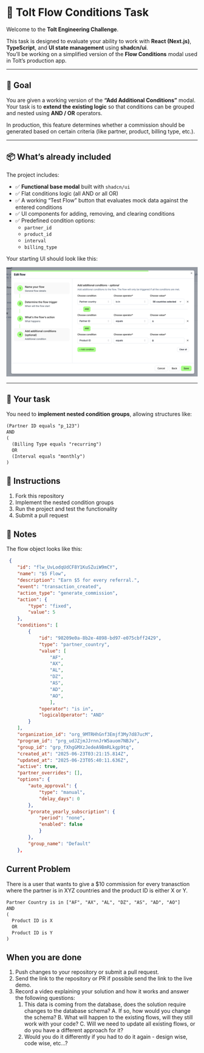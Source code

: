 # 🧩 Tolt Flow Conditions Task

Welcome to the **Tolt Engineering Challenge**.

This task is designed to evaluate your ability to work with **React (Next.js)**, **TypeScript**, and **UI state management** using **shadcn/ui**.  
You’ll be working on a simplified version of the **Flow Conditions** modal used in Tolt’s production app.

---

## 🎯 Goal

You are given a working version of the **“Add Additional Conditions”** modal.  
Your task is to **extend the existing logic** so that conditions can be grouped and nested using **AND / OR** operators.

In production, this feature determines whether a commission should be generated based on certain criteria (like partner, product, billing type, etc.).

---

## 📦 What’s already included

The project includes:

- ✅ **Functional base modal** built with `shadcn/ui`
- ✅ Flat conditions logic (all AND or all OR)
- ✅ A working “Test Flow” button that evaluates mock data against the entered conditions
- ✅ UI components for adding, removing, and clearing conditions
- ✅ Predefined condition options:
  - `partner_id`
  - `product_id`
  - `interval`
  - `billing_type`

Your starting UI should look like this:

![Modal Screenshot](./Screenshot1.png)

---

## 🧠 Your task

You need to **implement nested condition groups**, allowing structures like:

```text
(Partner ID equals "p_123")
AND
(
  (Billing Type equals "recurring")
  OR
  (Interval equals "monthly")
)
```

## 📝 Instructions

1. Fork this repository
2. Implement the nested condition groups
3. Run the project and test the functionality
4. Submit a pull request

## 📝 Notes

The flow object looks like this:

```json
 {
    "id": "flw_UvLodqUdCF8Y1KuSZuiW9mCY",
    "name": "$5 Flow",
    "description": "Earn $5 for every referral.",
    "event": "transaction_created",
    "action_type": "generate_commission",
    "action": {
        "type": "fixed",
        "value": 5
    },
    "conditions": [
        {
            "id": "98209e0a-8b2e-4898-bd97-e075cbff2429",
            "type": "partner_country",
            "value": [
                "AF",
                "AX",
                "AL",
                "DZ",
                "AS",
                "AD",
                "AO",
                ],
            "operator": "is in",
            "logicalOperator": "AND"
        }
    ],
    "organization_id": "org_9MTRHhGnf3Emjf3My7d87ucM",
    "program_id": "prg_udJZjmJJrnnJrW5auom7NBJv",
    "group_id": "grp_fXhgGMXzJedeA9BmRLkgp9tq",
    "created_at": "2025-06-23T03:21:15.814Z",
    "updated_at": "2025-06-23T05:40:11.636Z",
    "active": true,
    "partner_overrides": [],
    "options": {
        "auto_approval": {
            "type": "manual",
            "delay_days": 0
        },
        "prorate_yearly_subscription": {
            "period": "none",
            "enabled": false
            }
        },
        "group_name": "Default"
    },
```

## Current Problem

There is a user that wants to give a $10 commission for every tranasction where the partner is in XYZ countries and the product ID is either X or Y.

```text
Partner Country is in ["AF", "AX", "AL", "DZ", "AS", "AD", "AO"]
AND
(
  Product ID is X
  OR
  Product ID is Y
)
```

## When you are done

1. Push changes to your repository or submit a pull request.
2. Send the link to the repository or PR if possible send the link to the live demo.
3. Record a video explaining your solution and how it works and answer the following questions:
   1. This data is coming from the database, does the solution require changes to the database schema?
      A. If so, how would you change the schema?
      B. What will happen to the existing flows, will they still work with your code?
      C. Will we need to update all existing flows, or do you have a different approach for it?
   2. Would you do it differently if you had to do it again - design wise, code wise, etc...?

